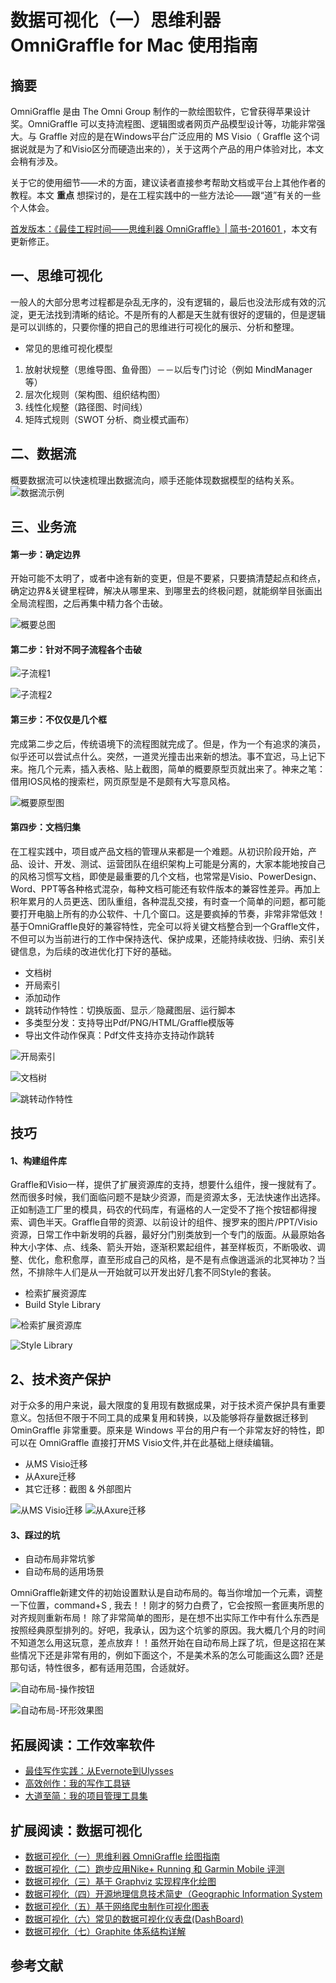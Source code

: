 # 数据可视化（一）思维利器 OmniGraffle for Mac 使用指南

## 摘要
OmniGraffle 是由 The Omni Group 制作的一款绘图软件，它曾获得苹果设计奖。OmniGraffle 可以支持流程图、逻辑图或者网页产品模型设计等，功能非常强大。与 Graffle 对应的是在Windows平台广泛应用的 MS Visio（ Graffle 这个词据说就是为了和Visio区分而硬造出来的），关于这两个产品的用户体验对比，本文会稍有涉及。

关于它的使用细节——术的方面，建议读者直接参考帮助文档或平台上其他作者的教程。本文 **重点** 想探讨的，是在工程实践中的一些方法论——跟“道”有关的一些个人体会。

[首发版本：《最佳工程时间——思维利器 OmniGraffle》| 简书-201601 ](http://www.jianshu.com/p/ccc8d64c7202)，本文有更新修正。

## 一、思维可视化

一般人的大部分思考过程都是杂乱无序的，没有逻辑的，最后也没法形成有效的沉淀，更无法找到清晰的结论。不是所有的人都是天生就有很好的逻辑的，但是逻辑是可以训练的，只要你懂的把自己的思维进行可视化的展示、分析和整理。

- 常见的思维可视化模型

1. 放射状规整（思维导图、鱼骨图）－－以后专门讨论（例如 MindManager 等）
2. 层次化规则（架构图、组织结构图）
3. 线性化规整（路径图、时间线）
4. 矩阵式规则（SWOT 分析、商业模式画布）

## 二、数据流

概要数据流可以快速梳理出数据流向，顺手还能体现数据模型的结构关系。
![数据流示例](http://og2061b3n.bkt.clouddn.com/OmniGraffle_Action_201601_5.png)

## 三、业务流

#### 第一步：确定边界
开始可能不太明了，或者中途有新的变更，但是不要紧，只要搞清楚起点和终点，确定边界&关键里程碑，解决从哪里来、到哪里去的终极问题，就能纲举目张画出全局流程图，之后再集中精力各个击破。

![概要总图](http://og2061b3n.bkt.clouddn.com/OmniGraffle_Action_201601_4.png)

#### 第二步：针对不同子流程各个击破

![子流程1](http://og2061b3n.bkt.clouddn.com/OmniGraffle_Action_201601_12.png)

![子流程2](http://og2061b3n.bkt.clouddn.com/OmniGraffle_Action_201601_14.png)

#### 第三步：不仅仅是几个框
完成第二步之后，传统语境下的流程图就完成了。但是，作为一个有追求的演员，似乎还可以尝试点什么。突然，一道灵光撞击出来新的想法。事不宜迟，马上记下来。拖几个元素，插入表格、贴上截图，简单的概要原型页就出来了。神来之笔：借用IOS风格的搜索栏，网页原型是不是颇有大写意风格。

![概要原型图](http://og2061b3n.bkt.clouddn.com/OmniGraffle_Action_201601_7.png)

#### 第四步：文档归集

在工程实践中，项目或产品文档的管理从来都是一个难题。从初识阶段开始，产品、设计、开发、测试、运营团队在组织架构上可能是分离的，大家本能地按自己的风格习惯写文档，即使是最重要的几个文档，也常常是Visio、PowerDesign、Word、PPT等各种格式混杂，每种文档可能还有软件版本的兼容性差异。再加上积年累月的人员更迭、团队重组，各种混乱交接，有时查一个简单的问题，都可能要打开电脑上所有的办公软件、十几个窗口。这是要疯掉的节奏，非常非常低效！基于OmniGraffle良好的兼容特性，完全可以将关键文档整合到一个Graffle文件，不但可以为当前进行的工作中保持迭代、保护成果，还能持续收拢、归纳、索引关键信息，为后续的改进优化打下好的基础。

- 文档树
- 开局索引
- 添加动作
- 跳转动作特性：切换版面、显示／隐藏图层、运行脚本
- 多类型分发：支持导出Pdf/PNG/HTML/Graffle模版等
- 导出文件动作保真：Pdf文件支持亦支持动作跳转

![开局索引](http://og2061b3n.bkt.clouddn.com/OmniGraffle_Action_201601_6.png)

![文档树](http://og2061b3n.bkt.clouddn.com/OmniGraffle_Action_201601_8.png)

![跳转动作特性](http://og2061b3n.bkt.clouddn.com/OmniGraffle_Action_201601_9.png)

## 技巧

#### 1、构建组件库

Graffle和Visio一样，提供了扩展资源库的支持，想要什么组件，搜一搜就有了。然而很多时候，我们面临问题不是缺少资源，而是资源太多，无法快速作出选择。正如制造工厂里的模具，码农的代码库，有逼格的人一定受不了拖个按钮都得搜索、调色半天。Graffle自带的资源、以前设计的组件、搜罗来的图片/PPT/Visio资源，日常工作中新发明的兵器，最好分门别类放到一个专门的版面。从最原始各种大小字体、点、线条、箭头开始，逐渐积累起组件，甚至样板页，不断吸收、调整、优化，愈积愈厚，直至形成自己的风格，是不是有点像逍遥派的北冥神功？当然，不排除牛人们是从一开始就可以开发出好几套不同Style的套装。

- 检索扩展资源库
- Build Style Library

![检索扩展资源库](http://og2061b3n.bkt.clouddn.com/OmniGraffle_Action_201601_11.png)

![Style Library](http://og2061b3n.bkt.clouddn.com/OmniGraffle_Action_201601_1.png)

## 2、技术资产保护

对于众多的用户来说，最大限度的复用现有数据成果，对于技术资产保护具有重要意义。包括但不限于不同工具的成果复用和转换，以及能够将存量数据迁移到 OminGraffle 非常重要。原来是 Windows 平台的用户有一个非常友好的特性，即可以在 OmniGraffle 直接打开MS Visio文件,并在此基础上继续编辑。

- 从MS Visio迁移
- 从Axure迁移
- 其它迁移：截图 & 外部图片

![从MS Visio迁移](http://og2061b3n.bkt.clouddn.com/OmniGraffle_Action_201601_2.png)
![从Axure迁移](http://og2061b3n.bkt.clouddn.com/OmniGraffle_Action_201601_13.png)

#### 3、踩过的坑

- 自动布局非常坑爹
- 自动布局的适用场景

OmniGraffle新建文件的初始设置默认是自动布局的。每当你增加一个元素，调整一下位置，command+S , 我去！！刚才的努力白费了，它会按照一套匪夷所思的对齐规则重新布局！ 除了非常简单的图形，是在想不出实际工作中有什么东西是按照经典原型排列的。好吧，我承认，因为这个坑爹的原因。我大概几个月的时间不知道怎么用这玩意，差点放弃！！虽然开始在自动布局上踩了坑，但是这招在某些情况下还是非常有用的，例如下面这个，不是美术系的怎么可能画这么圆?  还是那句话，特性很多，都有适用范围，合适就好。

![自动布局-操作按钮](http://og2061b3n.bkt.clouddn.com/OmniGraffle_Action_201601_3.png)

![自动布局-环形效果图](http://og2061b3n.bkt.clouddn.com/OmniGraffle_Action_201601_10.png)

## 拓展阅读：工作效率软件
- [最佳写作实践：从Evernote到Ulysses](http://www.jianshu.com/p/7c453ce42150)
- [高效创作：我的写作工具链](https://riboseyim.github.io/2017/06/03/WriterToolChain/)
- [大道至简：我的项目管理工具集](https://riboseyim.github.io/2016/04/26/Redmine/)

## 扩展阅读：数据可视化
- [数据可视化（一）思维利器 OmniGraffle 绘图指南 ](https://riboseyim.github.io/2017/09/15/Visualization-OmniGraffle/)
- [数据可视化（二）跑步应用Nike+ Running 和 Garmin Mobile 评测](https://riboseyim.github.io/2016/04/26/BestAppMap/)
- [数据可视化（三）基于 Graphviz 实现程序化绘图](https://riboseyim.github.io/2017/09/15/Visualization-Graphviz/)
- [数据可视化（四）开源地理信息技术简史（Geographic Information System](https://riboseyim.github.io/2017/05/12/Visualization-GIS/)
- [数据可视化（五）基于网络爬虫制作可视化图表](https://riboseyim.github.io/2017/05/12/Visualization-Charts/)
- [数据可视化（六）常见的数据可视化仪表盘(DashBoard)](https://riboseyim.github.io/2017/11/23/Visualization-DashBoard/)
- [数据可视化（七）Graphite 体系结构详解](https://riboseyim.github.io/2017/12/04/Visualization-Graphite/)

## 参考文献
